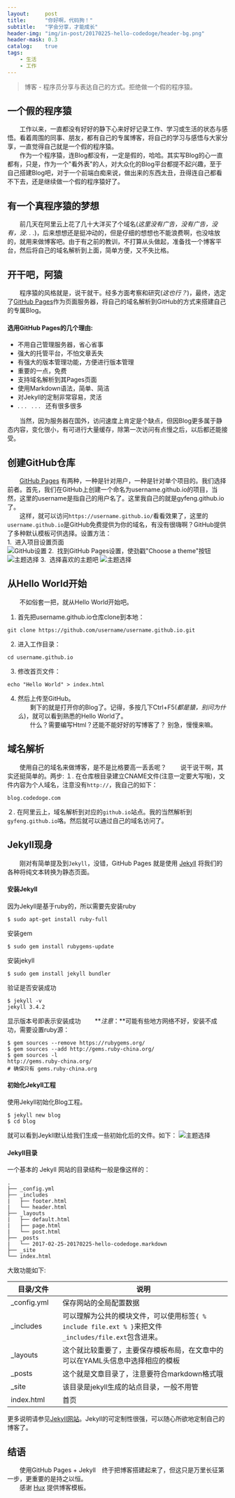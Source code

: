 ```yaml
---
layout:     post
title:      "你好啊，代码狗！"
subtitle:   "学会分享，才能成长"
header-img: "img/in-post/20170225-hello-codedoge/header-bg.png"
header-mask: 0.3
catalog:    true
tags:
    - 生活
    - 工作
---
```

> 博客 - 程序员分享与表达自己的方式。拒绝做一个假的程序猿。

## 一个假的程序猿
&#8195;&#8195;工作以来，一直都没有好好的静下心来好好记录工作、学习或生活的状态与感悟。看着周围的同事、朋友，都有自己的专属博客，将自己的学习与感悟与大家分享，一直觉得自己就是一个假的程序猿。  
&#8195;&#8195;作为一个程序猿，连Blog都没有，一定是假的，哈哈。其实写Blog的心一直都有，只是，作为一个"看外表"的人，对大众化的Blog平台都提不起兴趣，至于自己搭建Blog吧，对于一个前端白痴来说，做出来的东西太丑，丑得连自己都看不下去，还是继续做一个假的程序猿好了。

## 有一个真程序猿的梦想
&#8195;&#8195;前几天在阿里云上花了几十大洋买了个域名(_这里没有广告，没有广告，没有，没. . ._)，后来想想还是挺冲动的，但是仔细的想想也不能浪费啊，也没啥放的，就用来做博客吧。由于有之前的教训，不打算从头做起，准备找一个博客平台，然后将自己的域名解析到上面，简单方便，又不失比格。
## 开干吧，阿猿
&#8195;&#8195;程序猿的风格就是，说干就干。经多方面考察和研究(_这也行？_)，最终，选定了[GitHub Pages](https://pages.github.com/)作为页面服务器，将自己的域名解析到GitHub的方式来搭建自己的专属Blog。  
#### 选用GitHub Pages的几个理由:
- 不用自己管理服务器，省心省事
- 强大的托管平台，不怕文章丢失
- 有强大的版本管理功能，方便进行版本管理
- 重要的一点，免费
- 支持域名解析到其Pages页面
- 使用Markdown语法，简单、简洁
- 对Jekyll的定制非常容易，灵活
- . . .&nbsp;&nbsp;&nbsp;. . .&nbsp;&nbsp;&nbsp;还有很多很多

&#8195;&#8195;当然，因为服务器在国外，访问速度上肯定是个缺点，但因Blog更多属于静态内容，变化很小，有可进行大量缓存，除第一次访问有点慢之后，以后都还能接受。

## 创建GitHub仓库
&#8195;&#8195;[GitHub Pages](https://pages.github.com/) 有两种，一种是针对用户，一种是针对单个项目的。我们选择前者。首先，我们在GitHub上创建一个命名为username.github.io的项目，当然，这里的username是指自己的用户名了。这里我自己的就是gyfeng.github.io了。  
&#8195;&#8195;这样，就可以访问`https://username.github.io/`看看效果了，这里的`username.github.io`是GitHub免费提供为你的域名，有没有很嗨啊？GitHub提供了多种默认模板可供选择。设置方法：  
1.&nbsp;&nbsp;进入项目设置页面  
![GitHub设置](/img/in-post/20170225-hello-codedoge/github-project-setting.png)
2.&nbsp;&nbsp;找到GitHub Pages设置，使劲戳"Choose a theme"按钮
![主题选择](/img/in-post/20170225-hello-codedoge/github-launch-theme-chooser.png)
3.&nbsp;&nbsp;选择喜欢的主题吧
![主题选择](/img/in-post/20170225-hello-codedoge/github-theme-choose.png)
## 从Hello World开始
&#8195;&#8195;不如俗套一把，就从Hello World开始吧。
1. 首先把username.github.io仓库clone到本地：
```
git clone https://github.com/username/username.github.io.git
```
2. 进入工作目录：
```
cd username.github.io
```
3. 修改首页文件：
```
echo "Hello World" > index.html
```
4. 然后上传至GitHub。  
&#8195;&#8195;剩下的就是打开你的Blog了。记得，多按几下Ctrl+F5(_都是猿，别问为什么_)，就可以看到熟悉的Hello World了。  
&#8195;&#8195;什么？需要编写Html？还能不能好好的写博客了？ 别急，慢慢来嘛。

## 域名解析
&#8195;&#8195;使用自己的域名来做博客，是不是比格要高一丢丢呢？　　
说干说干啊，其实还挺简单的。两步:
１. 在仓库根目录建立CNAME文件(注意一定要大写哦)，文件内容为个人域名，注意没有`http://`，我自己的如下：
```
blog.codedoge.com
```
２. 在阿里云上，域名解析到对应的`github.io`站点。我的当然解析到`gyfeng.github.io`咯。然后就可以通过自己的域名访问了。

## Jekyll现身
&#8195;&#8195;刚对有简单提及到`Jekyll`，没错，GitHub Pages 就是使用 [Jekyll](http://jekyllcn.com/) 将我们的各种将纯文本转换为静态页面。
#### 安装Jekyll
因为Jekyll是基于ruby的，所以需要先安装ruby
```
$ sudo apt-get install ruby-full
```
安装gem
```
$ sudo gem install rubygems-update
```
安装jekyll
```
$ sudo gem install jekyll bundler
```
验证是否安装成功
```
$ jekyll -v
jekyll 3.4.2
```
显示版本号即表示安装成功　　
**_注意_：**可能有些地方网络不好，安装不成功，需要设置ruby源：
```
$ gem sources --remove https://rubygems.org/
$ gem sources --add http://gems.ruby-china.org/
$ gem sources -l
http://gems.ruby-china.org/
# 确保只有 gems.ruby-china.org
```
#### 初始化Jekyll工程
使用Jekyll初始化Blog工程。
```
$ jekyll new blog
$ cd blog
```
就可以看到Jeykll默认给我们生成一些初始化后的文件。如下：
![主题选择](/img/in-post/20170225-hello-codedoge/jekyll-inti-dir.png)
#### Jekyll目录
一个基本的 Jekyll 网站的目录结构一般是像这样的：
```
.
├── _config.yml
├── _includes
|   ├── footer.html
|   └── header.html
├── _layouts
|   ├── default.html
|   ├── page.html
|   └── post.html
├── _posts
|   └── 2017-02-25-20170225-hello-codedoge.markdown
├── _site
└── index.html
```
大致功能如下:

| 目录/文件 | 说明 |
|--------|--------|
|  _config.yml　 |  保存网站的全局配置数据   |
|  _includes　 |  可以理解为公共的模块文件，可以使用标签`{ % include file.ext % }`来把文件`_includes/file.ext`包含进来。  |
|  _layouts　 |  这个就比较重要了，主要保存模板布局，在文章中的可以在YAML头信息中选择相应的模板  |
|  _posts |  这个就是文章目录了，注意要符合markdown格式哦  |
|  _site |  该目录是jekyll生成的站点目录，一般不用管  |
|  index.html |  首页  |

更多说明请参见[Jekyll网站](http://jekyllcn.com/)。Jekyll的可定制性很强，可以随心所欲地定制自己的博客了。

## 结语
&#8195;&#8195;使用GitHub Pages + Jekyll　终于把博客搭建起来了，但这只是万里长征第一步，更重要的是持之以恒。  
&#8195;&#8195;感谢 [Hux](https://huangxuan.me/) 提供博客模板。